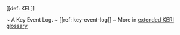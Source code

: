 [[def: KEL]]

~ A Key Event Log.
~ [[ref: key-event-log]]
~ More in <a href="https://weboftrust.github.io/WOT-terms/docs/glossary/KEL">extended KERI glossary</a>
